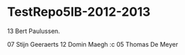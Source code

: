 TestRepo5IB-2012-2013
=====================
13 Bert Paulussen.

07 Stijn Geeraerts
12 Domin Maegh :c
05 Thomas De Meyer
